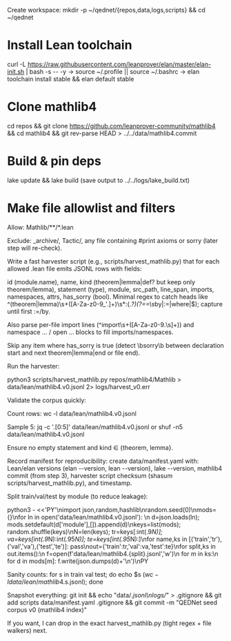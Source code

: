 Create workspace: mkdir -p ~/qednet/{repos,data,logs,scripts} && cd ~/qednet


# Install Lean toolchain 
curl -L https://raw.githubusercontent.com/leanprover/elan/master/elan-init.sh | bash -s -- -y → source ~/.profile || source ~/.bashrc → elan toolchain install stable && elan default stable

# Clone mathlib4
cd repos && git clone https://github.com/leanprover-community/mathlib4 && cd mathlib4 && git rev-parse HEAD > ../../data/mathlib4.commit

# Build & pin deps
lake update && lake build (save output to ../../logs/lake_build.txt)

# Make file allowlist and filters

Allow: Mathlib/**/*.lean

Exclude: _archive/, Tactic/, any file containing #print axioms or sorry (later step will re-check).

Write a fast harvester script (e.g., scripts/harvest_mathlib.py) that for each allowed .lean file emits JSONL rows with fields:

id (module.name), name, kind (theorem|lemma|def? but keep only theorem/lemma), statement (type), module, src_path, line_span, imports, namespaces, attrs, has_sorry (bool).
Minimal regex to catch heads like ^(theorem|lemma)\s+([A-Za-z0-9_'.]+)\s*:(.*?)(?==\s*by|:=|where|$); capture until first :=/by.

Also parse per-file import lines (^import\s+([A-Za-z0-9\.\s]+)) and namespace … / open … blocks to fill imports/namespaces.

Skip any item where has_sorry is true (detect \bsorry\b between declaration start and next theorem|lemma|end or file end).

Run the harvester:

python3 scripts/harvest_mathlib.py repos/mathlib4/Mathlib > data/lean/mathlib4.v0.jsonl 2> logs/harvest_v0.err

Validate the corpus quickly:

Count rows: wc -l data/lean/mathlib4.v0.jsonl

Sample 5: jq -c '.[0:5]' data/lean/mathlib4.v0.jsonl or shuf -n5 data/lean/mathlib4.v0.jsonl

Ensure no empty statement and kind ∈ {theorem, lemma}.

Record manifest for reproducibility: create data/manifest.yaml with: Lean/elan versions (elan --version, lean --version), lake --version, mathlib4 commit (from step 3), harvester script checksum (shasum scripts/harvest_mathlib.py), and timestamp.

Split train/val/test by module (to reduce leakage):

python3 - <<'PY'\nimport json,random,hashlib\nrandom.seed(0)\nmods={}\nfor ln in open('data/lean/mathlib4.v0.jsonl'): \n d=json.loads(ln); mods.setdefault(d['module'],[]).append(d)\nkeys=list(mods); random.shuffle(keys)\nN=len(keys); tr=keys[:int(.9*N)]; va=keys[int(.9*N):int(.95*N)]; te=keys[int(.95*N):]\nfor name,ks in [('train','tr'),('val','va'),('test','te')]: pass\nout={'train':tr,'val':va,'test':te}\nfor split,ks in out.items():\n f=open(f'data/lean/mathlib4.{split}.jsonl','w')\n for m in ks:\n for d in mods[m]: f.write(json.dumps(d)+'\\n')\nPY

Sanity counts: for s in train val test; do echo $s $(wc -l data/lean/mathlib4.$s.jsonl); done

Snapshot everything: git init && echo "data/*.jsonl\nlogs/*" > .gitignore && git add scripts data/manifest.yaml .gitignore && git commit -m "QEDNet seed corpus v0 (mathlib4 index)"

If you want, I can drop in the exact harvest_mathlib.py (tight regex + file walkers) next.